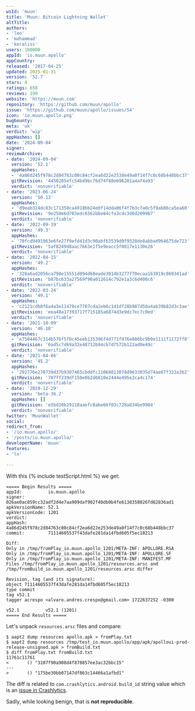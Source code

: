 ```yaml
---
wsId: 'muun'
title: 'Muun: Bitcoin Lightning Wallet'
altTitle: 
authors:
- 'leo'
- 'mohammad'
- 'keraliss'
users: 100000
appId: 'io.muun.apollo'
appCountry: 
released: '2017-04-25'
updated: 2025-01-31
version: '52.7'
stars: 4
ratings: 650
reviews: 199
website: 'https://muun.com'
repository: 'https://github.com/muun/apollo'
issue: 'https://github.com/muun/apollo/issues/54'
icon: 'io.muun.apollo.png'
bugbounty: 
meta: 'ok'
verdict: 'wip'
appHashes: []
date: '2024-09-04'
signer: 
reviewArchive:
- date: '2024-09-04'
  version: '52.1'
  appHashes:
  - '4a86d245f978c2d84763c00c84cf2ea6d22e253de49a0f14f7c0c68b448bbc37'
  gitRevision: '4458285efc54bd9bc76d74f88e696201a4af4a93'
  verdict: 'nonverifiable'
- date: '2023-06-24'
  version: '50.13'
  appHashes:
  - 'd9eab324dc83c171350ca4918bb24e0f14dda06f4f7b3cfa0c5f9ab86ca5ea60'
  gitRevision: '9e250e6d703edc6562bbe84cfa3cdc3d6d209987'
  verdict: 'nonverifiable'
- date: '2022-09-19'
  version: '49.3'
  appHashes:
  - '70fcd9491963e6fe27f9efd41d3c90abf63539d0f9528de8abbad964675de723'
  gitRevision: '5af8249d8aac7663e1f5e9eacc5f0817e1130e26'
  verdict: 'nonverifiable'
- date: '2022-04-15'
  version: '49.2'
  appHashes:
  - '328a6ad2056ca798e15551d094d68eade3014b3277ff0ecaa163919c069341ad'
  gitRevision: 'b87bc633a27569f90a012614c792e1a3c6d400c6'
  verdict: 'nonverifiable'
- date: '2022-03-24'
  version: '49.1'
  appHashes:
  - 'c2121cdb8f6a4a3e11470ce7787cda2eb6c1d1df28b987d50a4ab39b82d3c3ae'
  gitRevision: 'eea48a17393717f715185a6874d3e9dc7ec7c0ed'
  verdict: 'nonverifiable'
- date: '2021-10-09'
  version: '46.10'
  appHashes:
  - 'e7504467c314b576f5f0c45eeb135396f4d771f976e886bc9b0e1111f1172ff8'
  gitRevision: '0ad5c7d69a32e48712b94cb7d7572b122ad0e49c'
  verdict: 'nonverifiable'
- date: '2021-04-06'
  version: '45.2'
  appHashes:
  - '292776e270739d37b9307465cbddfc11068813078d9633035d74ae67f322a3b2'
  gitRevision: '707ff239df150e0b2d6810e2444e495e2ca4c174'
  verdict: 'nonverifiable'
- date: '2019-12-29'
  version: 'beta-36.2'
  appHashes: []
  gitRevision: 'e5bd20b29118aaefc8abe66f03c728a834be9984'
  verdict: 'nonverifiable'
twitter: 'MuunWallet'
social: 
redirect_from:
- '/io.muun.apollo/'
- '/posts/io.muun.apollo/'
developerName: 'muun'
features:
- 'ln'

---
```


With this {% include testScript.html %} we get:

```
===== Begin Results =====
appId:          io.muun.apollo
signer:         026ae0ac859cc32adf2d4e7aa909daf902f40db0b4fe6138358026fd62836ad1
apkVersionName: 52.1
apkVersionCode: 1201
verdict:        
appHash:        4a86d245f978c2d84763c00c84cf2ea6d22e253de49a0f14f7c0c68b448bbc37
commit:         71114605537f43dafe281da14fbd605f5ec18213

Diff:
Only in /tmp/fromPlay_io.muun.apollo_1201/META-INF: APOLLORE.RSA
Only in /tmp/fromPlay_io.muun.apollo_1201/META-INF: APOLLORE.SF
Only in /tmp/fromPlay_io.muun.apollo_1201/META-INF: MANIFEST.MF
Files /tmp/fromPlay_io.muun.apollo_1201/resources.arsc and /tmp/fromBuild_io.muun.apollo_1201/resources.arsc differ

Revision, tag (and its signature):
object 71114605537f43dafe281da14fbd605f5ec18213
type commit
tag v52.1
tagger acrespo <alvaro.andres.crespo@gmail.com> 1722637252 -0300

v52.1          v52.1 (1201)
===== End Results =====
```

Let's unpack `resources.arsc` files and compare:

```
$ aapt2 dump resources apollo.apk > fromPlay.txt
$ aapt2 dump resources /tmp/test_io.muun.apollo/app/apk/apolloui-prod-release-unsigned.apk > fromBuild.txt
$ diff fromPlay.txt fromBuild.txt
11761c11761
<       () "3107f90a908d4f878857ee3ac32bbc15"
---
>       () "175be30bb07147df863c14466a1afbd1"

```

The diff is related to `com.crashlytics.android.build_id` string value which is an
[issue in Crashlytics](https://github.com/firebase/firebase-android-sdk/issues/3677).

Sadly, while looking benign, that is **not reproducible**.
